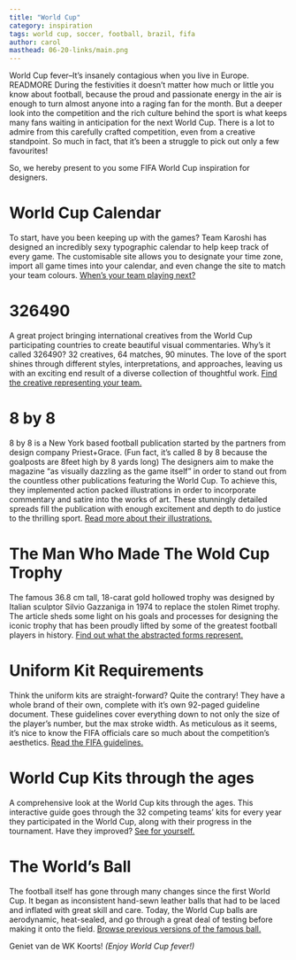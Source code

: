 ```yaml
---
title: "World Cup"
category: inspiration
tags: world cup, soccer, football, brazil, fifa
author: carol
masthead: 06-20-links/main.png
---
```


World Cup fever–It’s insanely contagious when you live in Europe. READMORE During the festivities it doesn’t matter how much or little you know about football, because the proud and passionate energy in the air is enough to turn almost anyone into a raging fan for the month. But a deeper look into the competition and the rich culture behind the sport is what keeps many fans waiting in anticipation for the next World Cup. There is a lot to admire from this carefully crafted competition, even from a creative standpoint. So much in fact, that it’s been a struggle to pick out only a few favourites!

So, we hereby present to you some FIFA World Cup inspiration for designers.

# World Cup Calendar
To start, have you been keeping up with the games? Team Karoshi has designed an incredibly sexy typographic calendar to help keep track of every game. The customisable site allows you to designate your time zone, import all game times into your calendar, and even change the site to match your team colours. [When’s your team playing next?](http://brazilfourteen.com/)

# 326490
A great project bringing international creatives from the World Cup participating countries to create beautiful visual commentaries. Why’s it called 326490? 32 creatives, 64 matches, 90 minutes. The love of the sport shines through different styles, interpretations, and approaches, leaving us with an exciting end result of a diverse collection of thoughtful work. [Find the creative representing your team.](http://326490.com/)

# 8 by 8
8 by 8 is a New York based football publication started by the partners from design company Priest+Grace. (Fun fact, it’s called 8 by 8 because the goalposts are 8feet high by 8 yards long) The designers aim to make the magazine “as visually dazzling as the game itself” in order to stand out from the countless other publications featuring the World Cup. To achieve this, they implemented action packed illustrations in order to incorporate commentary and satire into the works of art. These stunningly detailed spreads fill the publication with enough excitement and depth to do justice to the thrilling sport. [Read more about their illustrations.](http://www.fastcodesign.com/3031744/two-designers-quest-to-create-the-magazine-the-beautiful-game-deserves)

# The Man Who Made The Wold Cup Trophy
The famous 36.8 cm tall, 18-carat gold hollowed trophy was designed by Italian sculptor Silvio Gazzaniga in 1974 to replace the stolen Rimet trophy. The article sheds some light on his goals and processes for designing the iconic trophy that has been proudly lifted by some of the greatest football players in history. [Find out what the abstracted forms represent.](http://narrative.ly/the-beautiful-game/the-man-who-made-the-world-cup-trophy/)

# Uniform Kit Requirements
Think the uniform kits are straight-forward? Quite the contrary! They have a whole brand of their own, complete with it’s own 92-paged guideline document. These guidelines cover everything down to not only the size of the player’s number, but the max stroke width. As meticulous as it seems, it’s nice to know the FIFA officials care so much about the competition’s aesthetics. [Read the FIFA guidelines.](http://www.creativereview.co.uk/cr-blog/2014/june/fifa-guidelines)

# World Cup Kits through the ages
A comprehensive look at the World Cup kits through the ages. This interactive guide goes through the 32 competing teams’ kits for every year they participated in the World Cup, along with their progress in the tournament. Have they improved? [See for yourself.](http://www.theguardian.com/football/ng-interactive/2014/may/30/-sp-world-cup-kits)

# The World’s Ball
The football itself has gone through many changes since the first World Cup. It began as inconsistent hand-sewn leather balls that had to be laced and inflated with great skill and care. Today, the World Cup balls are aerodynamic, heat-sealed, and go through a great deal of testing before making it onto the field. [Browse previous versions of the famous ball.](http://www.nytimes.com/interactive/2014/06/13/sports/worldcup/world-cup-balls.html?_r=1)

Geniet van de WK Koorts! _(Enjoy World Cup fever!)_
